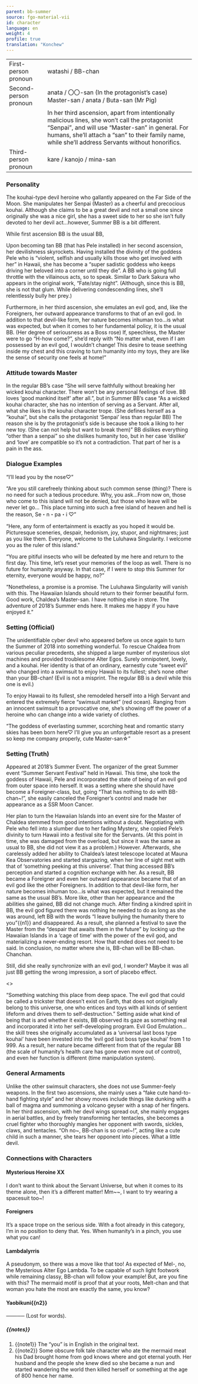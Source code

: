 ```yaml
---
parent: bb-summer
source: fgo-material-vii
id: character
language: en
weight: 4
profile: true
translation: "Konchew"
---
```


<table>
  <tr><td>First-person pronoun</td><td>watashi / BB-chan</td></tr>
  <tr><td>Second-person pronoun</td><td>anata / 〇〇-san  (In the protagonist’s case) Master-san / anata / Buta-san (Mr Pig)</td></tr>
  <tr><td></td><td>In her third ascension, apart from intentionally malicious lines, she won’t call the protagonist “Senpai”, and will use “Master-san” in general. For humans, she’ll attach a “san” to their family name, while she’ll address Servants without honorifics.</td></tr>
  <tr><td>Third-person pronoun</td><td>kare / kanojo / mina-san</td></tr>
</table>

### Personality

The kouhai-type devil heroine who gallantly appeared on the Far Side of the Moon.
She manipulates her Senpai (Master) as a cheerful and precocious kouhai.
Although she claims to be a great devil and not a small one since originally she was a nice girl, she has a sweet side to her so she isn’t fully devoted to her devil act…however, Summer BB is a bit different.

While first ascension BB is the usual BB,

Upon becoming tan BB (that has Pele installed) in her second ascension, her devilishness skyrockets.
Having installed the divinity of the goddess Pele who is “violent, selfish and usually kills those who get involved with her” in Hawaii, she has become a “super sadistic goddess who keeps driving her beloved into a corner until they die”.
A BB who is going full throttle with the villainous acts, so to speak.
Similar to Dark Sakura who appears in the original work, “Fate/stay night”. (Although, since this is BB, she is not that glum. While delivering condescending lines, she’ll relentlessly bully her prey.)

Furthermore, in her third ascension, she emulates an evil god, and, like the Foreigners, her outward appearance transforms to that of an evil god. In addition to that devil-like form, her nature becomes inhuman too…is what was expected, but when it comes to her fundamental policy, it is the usual BB. (Her degree of seriousness as a Boss rose)
If, speechless, the Master were to go “H-how come?”, she’d reply with “No matter what, even if I am possessed by an evil god, I wouldn’t change! This desire to tease seething inside my chest and this craving to turn humanity into my toys, they are like the sense of security one feels at home!”

### Attitude towards Master

In the regular BB’s case “She will serve faithfully without breaking her wicked kouhai character. There won’t be any personal feelings of love. BB loves ‘good mankind itself’ after all.”, but in Summer BB’s case “As a wicked kouhai character, she has no intention of serving as a Servant. After all, what she likes is the kouhai character trope. (She defines herself as a “kouhai”, but she calls the protagonist ‘Senpai’ less than regular BB) The reason she is by the protagonist’s side is because she took a liking to her new toy. (She can not help but want to break them)”
BB dislikes everything “other than a senpai” so she dislikes humanity too, but in her case ‘dislike’ and ‘love’ are compatible so it’s not a contradiction. That part of her is a pain in the ass.

### Dialogue Examples

“I’ll lead you by the nose♡”

“Are you still carefreely thinking about such common sense (thing)?
There is no need for such a tedious procedure. Why, you ask…From now on, those who come to this island will not be denied, but those who leave will be never let go…
This place turning into such a free island of heaven and hell is the reason, Se・n・pa・i ♡”

“Here, any form of entertainment is exactly as you hoped it would be. Picturesque sceneries, despair, hedonism, joy, stupor, and nightmares; just as you like them.
Everyone, welcome to the Luluhawa Singularity. I welcome you as the ruler of this island.”

“You are pitiful insects who will be defeated by me here and return to the first day.
This time, let’s reset your memories of the loop as well.
There is no future for humanity anyway. In that case, if I were to stop this Summer for eternity, everyone would be happy, no?”

“Nonetheless, a promise is a promise. The Luluhawa Singularity will vanish with this.
The Hawaiian Islands should return to their former beautiful form.
Good work, Chaldea’s Master-san. I have nothing else in store. The adventure of 2018’s Summer ends here. It makes me happy if you have enjoyed it.”

### Setting (Official)

The unidentifiable cyber devil who appeared before us once again to turn the Summer of 2018 into something wonderful.
To rescue Chaldea from various peculiar precedents, she shipped a large number of mysterious slot machines and provided troublesome Alter Egos.
Surely omnipotent, lovely, and a kouhai.
Her identity is that of an ordinary, earnestly cute “sweet evil” who changed into a swimsuit to enjoy Hawaii to its fullest; she’s none other than your BB-chan!
(Evil is not a misprint. The regular BB is a devil while this one is evil.)

To enjoy Hawaii to its fullest, she remodeled herself into a High Servant and entered the extremely fierce “swimsuit market” (red ocean). Ranging from an innocent swimsuit to a provocative one, she’s showing off the power of a heroine who can change into a wide variety of clothes.

“The goddess of everlasting summer, scorching heat and romantic starry skies has been born here♡
I’ll give you an unforgettable resort as a present so keep me company properly, cute Master-san☆”

### Setting (Truth)

Appeared at 2018’s Summer Event.
The organizer of the great Summer event “Summer Servant Festival” held in Hawaii.
This time, she took the goddess of Hawaii, Pele and incorporated the state of being of an evil god from outer space into herself.
It was a setting where she should have become a Foreigner-class, but, going “That has nothing to do with BB-chan~!”, she easily canceled the Foreigner’s control and made her appearance as a SSR Moon Cancer.

Her plan to turn the Hawaiian Islands into an event sire for the Master of Chaldea stemmed from good intentions without a doubt.
Negotiating with Pele who fell into a slumber due to her fading Mystery, she copied Pele’s divinity to turn Hawaii into a festival site for the Servants. (At this point in time, she was damaged from the overload, but since it was the same as usual to BB, she did not view it as a problem.)
However. Afterwards, she carelessly added her ability to Chaldea’s latest telescope located at Mauna Kea Observatories and started stargazing, when her line of sight met with that of ‘something peeking at this universe’.
That thing accessed BB’s perception and started a cognition exchange with her.
As a result, BB became a Foreigner and even her outward appearance became that of an evil god like the other Foreigners.
In addition to that devil-like form, her nature becomes inhuman too…is what was expected, but it remained the same as the usual BB’s.
More like, other than her appearance and the abilities she gained, BB did not change much.
After finding a kindred spirit in BB, the evil god figured there was nothing he needed to do as long as she was around, left BB with the words “I leave bullying the humanity there to you”{{n1}} and disappeared.
As a result, she planned a festival to save the Master from the “despair that awaits them in the future” by locking up the Hawaiian Islands in a ‘cage of time’ with the power of the evil god, and materializing a never-ending resort.
How that ended does not need to be said.
In conclusion, no matter where she is, BB-chan will be BB-chan. Chanchan.

Still, did she really synchronize with an evil god, I wonder?
Maybe it was all just BB getting the wrong impression, a sort of placebo effect.

<>

“Something watching this place from deep space.
The evil god that could be called a trickster that doesn’t exist on Earth, that does not originally belong to this universe, one who entices and toys with all kinds of sentient lifeform and drives them to self-destruction.”
Setting aside what kind of being that is and whether it exists, BB observed its gaze as something real and incorporated it into her self-developing program.
Evil God Emulation…the skill trees she originally accumulated as a ‘universal last boss type kouhai’ have been invested into the ‘evil god last boss type kouhai’ from 1 to 999. As a result, her nature became different from that of the regular BB (the scale of humanity’s health care has gone even more out of control), and even her function is different (time manipulation system).

### General Armaments

Unlike the other swimsuit characters, she does not use Summer-feely weapons.
In the first two ascensions, she mainly uses a “fake cute hand-to-hand fighting style” and her showy moves include things like dunking with a ball of magma and summoning a volcano geyser with a snap of her fingers.
In her third ascension, with her devil wings spread out, she mainly engages in aerial battles, and by freely transforming her tentacles, she becomes a cruel fighter who thoroughly mangles her opponent with swords, sickles, claws, and tentacles.
“Oh no\~, BB-chan is so cruel\~!”, acting like a cute child in such a manner, she tears her opponent into pieces. What a little devil.

### Connections with Characters

#### Mysterious Heroine XX

I don’t want to think about the Servant Universe, but when it comes to its theme alone, then it’s a different matter! Mm\~\~, I want to try wearing a spacesuit too\~!
 
#### Foreigners

It’s a space trope on the serious side. With a foot already in this category, I’m in no position to deny that. Yes. When humanity’s in a pinch, you use what you can!
 
#### Lambdalyrris

A pseudonym, so there was a move like that too! As expected of Mel-, no, the Mysterious Alter Ego Lambda. To be capable of such light footwork while remaining classy, BB-chan will follow your example!
But, are you fine with this? The mermaid motif is proof that at your roots, Melt-chan and that woman you hate the most are exactly the same, you know?
 
#### Yaobikuni{{n2}}

───── (Lost for words).

##### {{notes}}

1. {{note1}} The “you” is in English in the original text.
2. {{note2}} Some obscure folk tale character who ate the mermaid meat his Dad brought home from god knows where and got eternal youth. Her husband and the people she knew died so she became a nun and started wandering the world then killed herself or something at the age of 800 hence her name.
